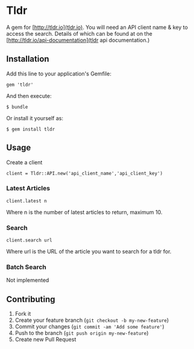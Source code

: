 # Tldr

A gem for [http://tldr.io](tldr.io). You will need an API client name & key to access the search. Details of which can be found at on the [http://tldr.io/api-documentation](tldr api documentation.)

## Installation

Add this line to your application's Gemfile:

    gem 'tldr'

And then execute:

    $ bundle

Or install it yourself as:

    $ gem install tldr

## Usage

Create a client

	client = Tldr::API.new('api_client_name','api_client_key')

### Latest Articles

	client.latest n

Where n is the number of latest articles to return, maximum 10.
	
### Search

	client.search url

Where url is the URL of the article you want to search for a tldr for.

### Batch Search
Not implemented

## Contributing

1. Fork it
2. Create your feature branch (`git checkout -b my-new-feature`)
3. Commit your changes (`git commit -am 'Add some feature'`)
4. Push to the branch (`git push origin my-new-feature`)
5. Create new Pull Request
